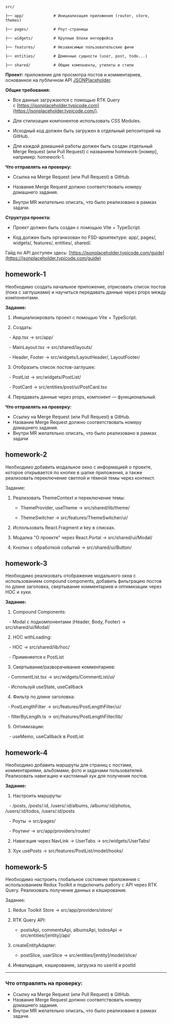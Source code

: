 ```
src/

├── app/             # Инициализация приложения (router, store, themes)

├── pages/           # Роут-страницы

├── widgets/         # Крупные блоки интерфейса

├── features/        # Независимые пользовательские фичи

├── entities/        # Доменные сущности (user, post, todo...)

├── shared/          # Общие компоненты, утилиты и стили
```


**Проект:** приложение для просмотра постов и комментариев, основанное на публичном API [JSONPlaceholder](https://jsonplaceholder.typicode.com/).

**Общие требования:**

- Все данные загружаются с помощью RTK Query с [https://jsonplaceholder.typicode.com](https://jsonplaceholder.typicode.com/).  
    
- Для стилизации компонентов использовать CSS Modules.  
    
- Исходный код должен быть загружен в отдельный репозиторий на GitHub.  
    
- Для каждой домашней работы должен быть создан отдельный Merge Request (или Pull Request) с названием homework-[номер], например: homework-1.
    

**Что отправлять на проверку:**

- Ссылка на Merge Request (или Pull Request) в GitHub.  
    
- Название Merge Request должно соответствовать номеру домашнего задания.  
    
- Внутри MR желательно описать, что было реализовано в рамках задачи.  
      
    

**Структура проекта:**

- Проект должен быть создан с помощью Vite + TypeScript.  
    
- Код должен быть организован по FSD-архитектуре: app/, pages/, widgets/, features/, entities/, shared/.  
      
    

Гайд по API доступен здесь: [https://jsonplaceholder.typicode.com/guide](https://jsonplaceholder.typicode.com/guide)


## homework-1

Необходимо создать начальное приложение, отрисовать список постов (пока с заглушками) и научиться передавать данные через props между компонентами.

**Задание:**

1. Инициализировать проект с помощью Vite + TypeScript.

2. Создать:

   - App.tsx → src/app/

   - MainLayout.tsx → src/shared/layouts/

   - Header, Footer → src/widgets/LayoutHeader/, LayoutFooter/

3. Отобразить список постов-заглушек:

   - PostList → src/widgets/PostList/

   - PostCard → src/entities/post/ui/PostCard.tsx

4. Передавать данные через props, компонент — функциональный.

**Что отправлять на проверку:**

- Ссылку на Merge Request (или Pull Request) в GitHub.
- Название Merge Request должно соответствовать номеру домашнего задания.
- Внутри MR желательно описать, что было реализовано в рамках задачи


## homework-2

Необходимо добавить модальное окно с информацией о проекте, которое открывается по кнопке в шапке приложения, а также реализовать переключение светлой и тёмной темы через контекст.

Задание:

1. Реализовать ThemeContext и переключение темы:

   - ThemeProvider, useTheme → src/shared/lib/theme/

   - ThemeSwitcher → src/features/ThemeSwitcher/ui/

2. Использовать React.Fragment и key в списках.

3. Модалка "О проекте" через React.Portal → src/shared/ui/Modal/

4. Кнопки с обработкой событий → src/shared/ui/Button/

## homework-3

Необходимо реализовать отображение модального окна с использованием compound components, добавить фильтрацию постов по длине заголовка, свертывание комментариев и оптимизации через HOC и хуки.

**Задание:**

1. Compound Components:

   - Modal с подкомпонентами (Header, Body, Footer) → src/shared/ui/Modal/

2. HOC withLoading:

   - HOC → src/shared/lib/hoc/

   - Применяется к PostList

3. Свертывание/разворачивание комментариев:

  - CommentList.tsx → src/widgets/CommentList/ui/

  - Используй useState, useCallback

4. Фильтр по длине заголовка:

  - PostLengthFilter → src/features/PostLengthFilter/ui/

  - filterByLength.ts → src/features/PostLengthFilter/lib/

5. Оптимизации:

   - useMemo, useCallback в PostList

## homework-4

Необходимо добавить маршруты для страниц с постами, комментариями, альбомами, фото и задачами пользователей. Реализовать навигацию и кастомный хук для получения постов.

**Задание:**

1. Настроить маршруты:

   - /posts, /posts/:id, /users/:id/albums, /albums/:id/photos, /users/:id/todos, /users/:id/posts

   - Роуты → src/pages/

   - Роутинг → src/app/providers/router/

2. Навигация через NavLink → UserTabs → src/widgets/UserTabs/

3. Хук usePosts → src/features/PostList/model/hooks/

## homework-5

Необходимо настроить глобальное состояние приложения с использованием Redux Toolkit и подключить работу с API через RTK Query. Реализовать получение данных и кэширование.

Задание:

1. Redux Toolkit Store → src/app/providers/store/

2. RTK Query API:

   - postsApi, commentsApi, albumsApi, todosApi → src/entities/[entity]/api/

3. createEntityAdapter:

   - postSlice, userSlice → src/entities/[entity]/model/slice/

4. Инвалидация, кэширование, загрузка по userId и postId

---

### Что отправлять на проверку:

- Ссылку на Merge Request (или Pull Request) в GitHub.
- Название Merge Request должно соответствовать номеру домашнего задания.
- Внутри MR желательно описать, что было реализовано в рамках задачи.
